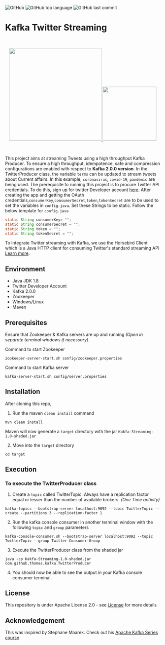 ![GitHub](https://img.shields.io/github/license/Thomas-George-T/Kafka-Twitter-Streaming?style=plastic)
![GitHub top language](https://img.shields.io/github/languages/top/Thomas-George-T/Kafka-Twitter-Streaming?style=plastic)
![GitHub last commit](https://img.shields.io/github/last-commit/Thomas-George-T/Kafka-Twitter-Streaming?style=plastic)




# Kafka Twitter Streaming
<br>
<p align="center">
	<a href="#">
		<img src="https://cdn.svgporn.com/logos/kafka.svg" width="300" />
    <img src="https://cdn.svgporn.com/logos/twitter.svg" width="175" /> 
	</a>
</p>
<br>

This project aims at streaming Tweets using a high throughput Kafka Producer. To ensure a high throughput, idempotence, safe and compression configurations are enabled with respect to **Kafka 2.0.0 version**.
In the TwitterProducer class, the variable `terms` can be updated to stream tweets about Current affairs. In this example, `coronavirus`, `covid-19`, `pandemic` are being used. The prerequisite to running this project is to procure Twitter API credentials. To do this, sign up for twitter Developer account [here](https://developer.twitter.com/en/apply-for-access). After creating the app and getting the OAuth credentials,`consumerKey`,`consumerSecret`,`token`,`tokenSecret` are to be used to set the variables in `config.java`. Set these Strings to be static. Follow the below template for `config.java`

```java
static String consumerKey= "";
static String consumerSecret = "";
static String token = "";
static String tokenSecret = "";
```

To integrate Twitter streaming with Kafka, we use the Horsebird Client which is a Java HTTP client for consuming Twitter's standard streaming API [Learn more](https://github.com/twitter/hbc).

## Environment
- Java JDK 1.8
- Twitter Developer Account
- Kafka 2.0.0
- Zookeeper
- Windows/Linux
- Maven

## Prerequisites 

Ensure that Zookeeper & Kafka servers are up and running *(Open in separate terminal windows if necessary)*.

Command to start Zookeeper

```
zookeeper-server-start.sh config/zookeeper.properties
```

Command to start Kafka server

```
kafka-server-start.sh config/server.properties
```

## Installation

After cloning this repo,

1. Run the maven `clean install` command

```
mvn clean install
```

Maven will now generate a `target` directory with the jar `Kakfa-Streaming-1.0-shaded.jar`

2. Move into the `target` directory

```
cd target
```

## Execution

### To execute the TwitterProducer class

1. Create a `topic` called TwitterTopic. Always have a replication factor equal or lesser than the number of available brokers. *(One Time activity)*

```
kafka-topics --bootstrap-server localhost:9092 --topic TwitterTopic --create --partitions 3 --replication-factor 1
```

2. Run the kafka console consumer in another terminal window with the following `topic` and `group` parameters

```
kafka-console-consumer.sh --bootstrap-server localhost:9092 --topic TwitterTopic --group Twitter-Consumer-Group
```

3. Execute the TwitterProducer class from the shaded jar

```
java -cp Kakfa-Streaming-1.0-shaded.jar com.github.thomas.kafka.TwitterProducer
```

4. You should now be able to see the output in your Kafka console consumer terminal.

## License

This repository is under Apache License 2.0 - see [License](LICENSE.md) for more details

## Acknowledgement

This was inspired by Stephane Maarek. Check out his [Apache Kafka Series course](https://www.udemy.com/course/apache-kafka/) 
